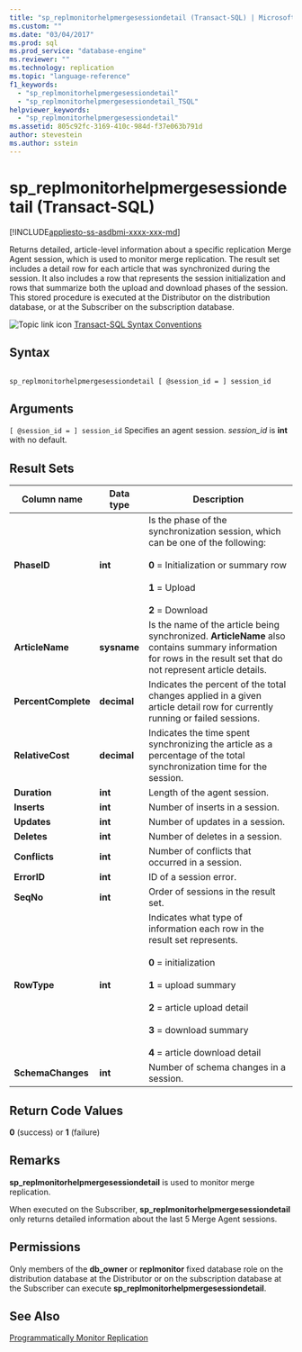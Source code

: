 ```yaml
---
title: "sp_replmonitorhelpmergesessiondetail (Transact-SQL) | Microsoft Docs"
ms.custom: ""
ms.date: "03/04/2017"
ms.prod: sql
ms.prod_service: "database-engine"
ms.reviewer: ""
ms.technology: replication
ms.topic: "language-reference"
f1_keywords: 
  - "sp_replmonitorhelpmergesessiondetail"
  - "sp_replmonitorhelpmergesessiondetail_TSQL"
helpviewer_keywords: 
  - "sp_replmonitorhelpmergesessiondetail"
ms.assetid: 805c92fc-3169-410c-984d-f37e063b791d
author: stevestein
ms.author: sstein
---
```

# sp_replmonitorhelpmergesessiondetail (Transact-SQL)
[!INCLUDE[appliesto-ss-asdbmi-xxxx-xxx-md](../../includes/appliesto-ss-asdbmi-xxxx-xxx-md.md)]

  Returns detailed, article-level information about a specific replication Merge Agent session, which is used to monitor merge replication. The result set includes a detail row for each article that was synchronized during the session. It also includes a row that represents the session initialization and rows that summarize both the upload and download phases of the session. This stored procedure is executed at the Distributor on the distribution database, or at the Subscriber on the subscription database.  
  
 ![Topic link icon](../../database-engine/configure-windows/media/topic-link.gif "Topic link icon") [Transact-SQL Syntax Conventions](../../t-sql/language-elements/transact-sql-syntax-conventions-transact-sql.md)  
  
## Syntax  
  
```  
  
sp_replmonitorhelpmergesessiondetail [ @session_id = ] session_id  
```  
  
## Arguments  
`[ @session_id = ] session_id`
 Specifies an agent session. *session_id* is **int** with no default.  
  
## Result Sets  
  
|Column name|Data type|Description|  
|-----------------|---------------|-----------------|  
|**PhaseID**|**int**|Is the phase of the synchronization session, which can be one of the following:<br /><br /> **0** = Initialization or summary row<br /><br /> **1** = Upload<br /><br /> **2** = Download|  
|**ArticleName**|**sysname**|Is the name of the article being synchronized. **ArticleName** also contains summary information for rows in the result set that do not represent article details.|  
|**PercentComplete**|**decimal**|Indicates the percent of the total changes applied in a given article detail row for currently running or failed sessions.|  
|**RelativeCost**|**decimal**|Indicates the time spent synchronizing the article as a percentage of the total synchronization time for the session.|  
|**Duration**|**int**|Length of the agent session.|  
|**Inserts**|**int**|Number of inserts in a session.|  
|**Updates**|**int**|Number of updates in a session.|  
|**Deletes**|**int**|Number of deletes in a session.|  
|**Conflicts**|**int**|Number of conflicts that occurred in a session.|  
|**ErrorID**|**int**|ID of a session error.|  
|**SeqNo**|**int**|Order of sessions in the result set.|  
|**RowType**|**int**|Indicates what type of information each row in the result set represents.<br /><br /> **0** = initialization<br /><br /> **1** = upload summary<br /><br /> **2** = article upload detail<br /><br /> **3** = download summary<br /><br /> **4** = article download detail|  
|**SchemaChanges**|**int**|Number of schema changes in a session.|  
  
## Return Code Values  
 **0** (success) or **1** (failure)  
  
## Remarks  
 **sp_replmonitorhelpmergesessiondetail** is used to monitor merge replication.  
  
 When executed on the Subscriber, **sp_replmonitorhelpmergesessiondetail** only returns detailed information about the last 5 Merge Agent sessions.  
  
## Permissions  
 Only members of the **db_owner** or **replmonitor** fixed database role on the distribution database at the Distributor or on the subscription database at the Subscriber can execute **sp_replmonitorhelpmergesessiondetail**.  
  
## See Also  
 [Programmatically Monitor Replication](../../relational-databases/replication/monitor/programmatically-monitor-replication.md)  
  
  
